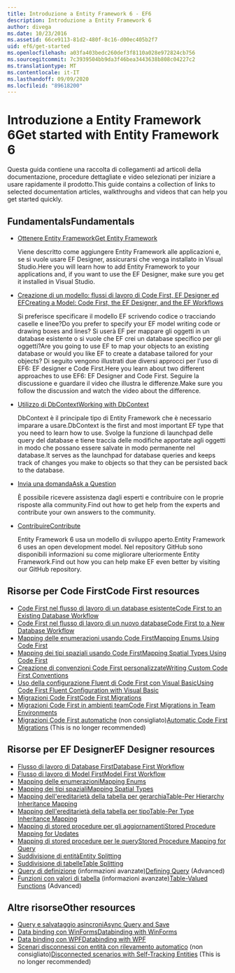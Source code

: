 ```yaml
---
title: Introduzione a Entity Framework 6 - EF6
description: Introduzione a Entity Framework 6
author: divega
ms.date: 10/23/2016
ms.assetid: 66ce9113-81d2-480f-8c16-d00ec405b2f7
uid: ef6/get-started
ms.openlocfilehash: a03fa403bedc260def3f8110a028e972824cb756
ms.sourcegitcommit: 7c3939504bb9da3f46bea3443638b808c04227c2
ms.translationtype: MT
ms.contentlocale: it-IT
ms.lasthandoff: 09/09/2020
ms.locfileid: "89618200"
---
```

# <a name="get-started-with-entity-framework-6"></a><span data-ttu-id="51d3d-103">Introduzione a Entity Framework 6</span><span class="sxs-lookup"><span data-stu-id="51d3d-103">Get started with Entity Framework 6</span></span>

<span data-ttu-id="51d3d-104">Questa guida contiene una raccolta di collegamenti ad articoli della documentazione, procedure dettagliate e video selezionati per iniziare a usare rapidamente il prodotto.</span><span class="sxs-lookup"><span data-stu-id="51d3d-104">This guide contains a collection of links to selected documentation articles, walkthroughs and videos that can help you get started quickly.</span></span>

## <a name="fundamentals"></a><span data-ttu-id="51d3d-105">Fundamentals</span><span class="sxs-lookup"><span data-stu-id="51d3d-105">Fundamentals</span></span>

* [<span data-ttu-id="51d3d-106">Ottenere Entity Framework</span><span class="sxs-lookup"><span data-stu-id="51d3d-106">Get Entity Framework</span></span>](xref:ef6/fundamentals/install)

  <span data-ttu-id="51d3d-107">Viene descritto come aggiungere Entity Framework alle applicazioni e, se si vuole usare EF Designer, assicurarsi che venga installato in Visual Studio.</span><span class="sxs-lookup"><span data-stu-id="51d3d-107">Here you will learn how to add Entity Framework to your applications and, if you want to use the EF Designer, make sure you get it installed in Visual Studio.</span></span>

* [<span data-ttu-id="51d3d-108">Creazione di un modello: flussi di lavoro di Code First, EF Designer ed EF</span><span class="sxs-lookup"><span data-stu-id="51d3d-108">Creating a Model: Code First, the EF Designer, and the EF Workflows</span></span>](xref:ef6/modeling/index)

  <span data-ttu-id="51d3d-109">Si preferisce specificare il modello EF scrivendo codice o tracciando caselle e linee?</span><span class="sxs-lookup"><span data-stu-id="51d3d-109">Do you prefer to specify your EF model writing code or drawing boxes and lines?</span></span>
<span data-ttu-id="51d3d-110">Si userà EF per mappare gli oggetti in un database esistente o si vuole che EF crei un database specifico per gli oggetti?</span><span class="sxs-lookup"><span data-stu-id="51d3d-110">Are you going to use EF to map your objects to an existing database or would you like EF to create a database tailored for your objects?</span></span>
<span data-ttu-id="51d3d-111">Di seguito vengono illustrati due diversi approcci per l'uso di EF6: EF designer e Code First.</span><span class="sxs-lookup"><span data-stu-id="51d3d-111">Here you learn about two different approaches to use EF6: EF Designer and Code First.</span></span>
<span data-ttu-id="51d3d-112">Seguire la discussione e guardare il video che illustra le differenze.</span><span class="sxs-lookup"><span data-stu-id="51d3d-112">Make sure you follow the discussion and watch the video about the difference.</span></span>

* [<span data-ttu-id="51d3d-113">Utilizzo di DbContext</span><span class="sxs-lookup"><span data-stu-id="51d3d-113">Working with DbContext</span></span>](xref:ef6/fundamentals/working-with-dbcontext)

  <span data-ttu-id="51d3d-114">DbContext è il principale tipo di Entity Framework che è necessario imparare a usare.</span><span class="sxs-lookup"><span data-stu-id="51d3d-114">DbContext is the first and most important EF type that you need to learn how to use.</span></span> <span data-ttu-id="51d3d-115">Svolge la funzione di launchpad delle query del database e tiene traccia delle modifiche apportate agli oggetti in modo che possano essere salvate in modo permanente nel database.</span><span class="sxs-lookup"><span data-stu-id="51d3d-115">It serves as the launchpad for database queries and keeps track of changes you make to objects so that they can be persisted back to the database.</span></span>

* [<span data-ttu-id="51d3d-116">Invia una domanda</span><span class="sxs-lookup"><span data-stu-id="51d3d-116">Ask a Question</span></span>](xref:ef6/resources/get-help)

  <span data-ttu-id="51d3d-117">È possibile ricevere assistenza dagli esperti e contribuire con le proprie risposte alla community.</span><span class="sxs-lookup"><span data-stu-id="51d3d-117">Find out how to get help from the experts and contribute your own answers to the community.</span></span>

* [<span data-ttu-id="51d3d-118">Contribuire</span><span class="sxs-lookup"><span data-stu-id="51d3d-118">Contribute</span></span>](https://github.com/aspnet/EntityFramework6/)

  <span data-ttu-id="51d3d-119">Entity Framework 6 usa un modello di sviluppo aperto.</span><span class="sxs-lookup"><span data-stu-id="51d3d-119">Entity Framework 6 uses an open development model.</span></span> <span data-ttu-id="51d3d-120">Nel repository GitHub sono disponibili informazioni su come migliorare ulteriormente Entity Framework.</span><span class="sxs-lookup"><span data-stu-id="51d3d-120">Find out how you can help make EF even better by visiting our GitHub repository.</span></span>

## <a name="code-first-resources"></a><span data-ttu-id="51d3d-121">Risorse per Code First</span><span class="sxs-lookup"><span data-stu-id="51d3d-121">Code First resources</span></span>

  - [<span data-ttu-id="51d3d-122">Code First nel flusso di lavoro di un database esistente</span><span class="sxs-lookup"><span data-stu-id="51d3d-122">Code First to an Existing Database Workflow</span></span>](xref:ef6/modeling/code-first/workflows/existing-database)
  - [<span data-ttu-id="51d3d-123">Code First nel flusso di lavoro di un nuovo database</span><span class="sxs-lookup"><span data-stu-id="51d3d-123">Code First to a New Database Workflow</span></span>](xref:ef6/modeling/code-first/workflows/new-database)
  - [<span data-ttu-id="51d3d-124">Mapping delle enumerazioni usando Code First</span><span class="sxs-lookup"><span data-stu-id="51d3d-124">Mapping Enums Using Code First</span></span>](xref:ef6/modeling/code-first/data-types/enums)
  - [<span data-ttu-id="51d3d-125">Mapping dei tipi spaziali usando Code First</span><span class="sxs-lookup"><span data-stu-id="51d3d-125">Mapping Spatial Types Using Code First</span></span>](xref:ef6/modeling/code-first/data-types/spatial)
  - [<span data-ttu-id="51d3d-126">Creazione di convenzioni Code First personalizzate</span><span class="sxs-lookup"><span data-stu-id="51d3d-126">Writing Custom Code First Conventions</span></span>](xref:ef6/modeling/code-first/conventions/custom)
  - [<span data-ttu-id="51d3d-127">Uso della configurazione Fluent di Code First con Visual Basic</span><span class="sxs-lookup"><span data-stu-id="51d3d-127">Using Code First Fluent Configuration with Visual Basic</span></span>](xref:ef6/modeling/code-first/fluent/vb)
  - [<span data-ttu-id="51d3d-128">Migrazioni Code First</span><span class="sxs-lookup"><span data-stu-id="51d3d-128">Code First Migrations</span></span>](xref:ef6/modeling/code-first/migrations/index)
  - [<span data-ttu-id="51d3d-129">Migrazioni Code First in ambienti team</span><span class="sxs-lookup"><span data-stu-id="51d3d-129">Code First Migrations in Team Environments</span></span>](xref:ef6/modeling/code-first/migrations/teams)
  - <span data-ttu-id="51d3d-130">[Migrazioni Code First automatiche](xref:ef6/modeling/code-first/migrations/automatic) (non consigliato)</span><span class="sxs-lookup"><span data-stu-id="51d3d-130">[Automatic Code First Migrations](xref:ef6/modeling/code-first/migrations/automatic) (This is no longer recommended)</span></span>

## <a name="ef-designer-resources"></a><span data-ttu-id="51d3d-131">Risorse per EF Designer</span><span class="sxs-lookup"><span data-stu-id="51d3d-131">EF Designer resources</span></span>
  - [<span data-ttu-id="51d3d-132">Flusso di lavoro di Database First</span><span class="sxs-lookup"><span data-stu-id="51d3d-132">Database First Workflow</span></span>](xref:ef6/modeling/designer/workflows/database-first)
  - [<span data-ttu-id="51d3d-133">Flusso di lavoro di Model First</span><span class="sxs-lookup"><span data-stu-id="51d3d-133">Model First Workflow</span></span>](xref:ef6/modeling/designer/workflows/model-first)
  - [<span data-ttu-id="51d3d-134">Mapping delle enumerazioni</span><span class="sxs-lookup"><span data-stu-id="51d3d-134">Mapping Enums</span></span>](xref:ef6/modeling/designer/data-types/enums)
  - [<span data-ttu-id="51d3d-135">Mapping dei tipi spaziali</span><span class="sxs-lookup"><span data-stu-id="51d3d-135">Mapping Spatial Types</span></span>](xref:ef6/modeling/designer/data-types/spatial)
  - [<span data-ttu-id="51d3d-136">Mapping dell'ereditarietà della tabella per gerarchia</span><span class="sxs-lookup"><span data-stu-id="51d3d-136">Table-Per Hierarchy Inheritance Mapping</span></span>](xref:ef6/modeling/designer/inheritance/tph)
  - [<span data-ttu-id="51d3d-137">Mapping dell'ereditarietà della tabella per tipo</span><span class="sxs-lookup"><span data-stu-id="51d3d-137">Table-Per Type Inheritance Mapping</span></span>](xref:ef6/modeling/designer/inheritance/tpt)
  - [<span data-ttu-id="51d3d-138">Mapping di stored procedure per gli aggiornamenti</span><span class="sxs-lookup"><span data-stu-id="51d3d-138">Stored Procedure Mapping for Updates</span></span>](xref:ef6/modeling/designer/stored-procedures/cud)
  - [<span data-ttu-id="51d3d-139">Mapping di stored procedure per le query</span><span class="sxs-lookup"><span data-stu-id="51d3d-139">Stored Procedure Mapping for Query</span></span>](xref:ef6/modeling/designer/stored-procedures/query)
  - [<span data-ttu-id="51d3d-140">Suddivisione di entità</span><span class="sxs-lookup"><span data-stu-id="51d3d-140">Entity Splitting</span></span>](xref:ef6/modeling/designer/entity-splitting)
  - [<span data-ttu-id="51d3d-141">Suddivisione di tabelle</span><span class="sxs-lookup"><span data-stu-id="51d3d-141">Table Splitting</span></span>](xref:ef6/modeling/designer/table-splitting)
  - <span data-ttu-id="51d3d-142">[Query di definizione](xref:ef6/modeling/designer/advanced/defining-query) (informazioni avanzate)</span><span class="sxs-lookup"><span data-stu-id="51d3d-142">[Defining Query](xref:ef6/modeling/designer/advanced/defining-query) (Advanced)</span></span>
  - <span data-ttu-id="51d3d-143">[Funzioni con valori di tabella](xref:ef6/modeling/designer/advanced/tvfs) (informazioni avanzate)</span><span class="sxs-lookup"><span data-stu-id="51d3d-143">[Table-Valued Functions](xref:ef6/modeling/designer/advanced/tvfs) (Advanced)</span></span>

## <a name="other-resources"></a><span data-ttu-id="51d3d-144">Altre risorse</span><span class="sxs-lookup"><span data-stu-id="51d3d-144">Other resources</span></span>
  - [<span data-ttu-id="51d3d-145">Query e salvataggio asincroni</span><span class="sxs-lookup"><span data-stu-id="51d3d-145">Async Query and Save</span></span>](xref:ef6/fundamentals/async)
  - [<span data-ttu-id="51d3d-146">Data binding con WinForms</span><span class="sxs-lookup"><span data-stu-id="51d3d-146">Databinding with WinForms</span></span>](xref:ef6/fundamentals/databinding/winforms)
  - [<span data-ttu-id="51d3d-147">Data binding con WPF</span><span class="sxs-lookup"><span data-stu-id="51d3d-147">Databinding with WPF</span></span>](xref:ef6/fundamentals/databinding/wpf)
  - <span data-ttu-id="51d3d-148">[Scenari disconnessi con entità con rilevamento automatico](xref:ef6/fundamentals/disconnected-entities/self-tracking-entities/walkthrough) (non consigliato)</span><span class="sxs-lookup"><span data-stu-id="51d3d-148">[Disconnected scenarios with Self-Tracking Entities](xref:ef6/fundamentals/disconnected-entities/self-tracking-entities/walkthrough) (This is no longer recommended)</span></span>
